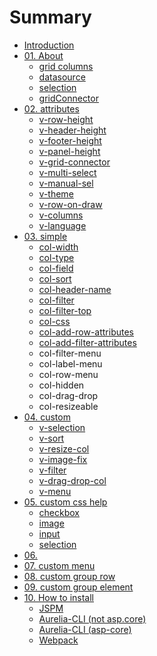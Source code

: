 # Summary

* [Introduction](README.md)
* [01. About](chap01/README.md)
   * [grid columns](chap01/grid_columns.md)
   * [datasource](chap01/datasource.md)
   * [selection](chap01/selection.md)
   * [gridConnector](chap01/gridconnector.md)
* [02. <v-grid> attributes](chap02/README.md)
   * [v-row-height](chap02/v-row-height.md)
   * [v-header-height](chap02/v-header-height.md)
   * [v-footer-height](chap02/v-footer-height.md)
   * [v-panel-height](chap02/v-panel-height.md)
   * [v-grid-connector](chap02/v-grid-connector.md)
   * [v-multi-select](chap02/v-multi-select.md)
   * [v-manual-sel](chap02/v-manual-sel.md)
   * [v-theme](chap02/v-theme.md)
   * [v-row-on-draw](chap02/v-row-on-draw.md)
   * [v-columns](chap02/v-columns.md)
   * [v-language](chap02/v-language.md)
* [03. <v-grid-col> simple](chap03/README.md)
   * [col-width](chap02/col-width.md)
   * [col-type](chap02/col-type.md)
   * [col-field](chap02/col-field.md)
   * [col-sort](chap02/col-sort.md)
   * [col-header-name](chap02/col-header-name.md)
   * [col-filter](chap02/col-filter.md)
   * [col-filter-top](chap02/col-filter-top.md)
   * [col-css](chap02/col-css.md)
   * [col-add-row-attributes](chap02/col-add-row-attributes.md)
   * [col-add-filter-attributes](chap02/col-add-filter-attributes.md)
   * col-filter-menu
   * col-label-menu
   * col-row-menu
   * col-hidden
   * col-drag-drop
   * col-resizeable
* [04. <v-grid-col> custom](chap04/README.md)
   * [v-selection](chap04/v-selection.md)
   * [v-sort](chap04/v-sort.md)
   * [v-resize-col](chap04/v-resize-col.md)
   * [v-image-fix](chap04/v-image-fix.md)
   * [v-filter](chap04/v-filter.md)
   * [v-drag-drop-col](chap04/v-drag-drop-col.md)
   * [v-menu](chap04/v-menu.md)
* [05. <v-grid-col> custom css help](chap05/README.md)
   * [checkbox](chap05/checkbox.md)
   * [image](chap05/image.md)
   * [input](chap05/input.md)
   * [selection](chap05/selection.md)
* [06. <v-grid-row-repeat>](chap06/README.md)
* [07. <v-grid-context> custom menu](chap07/README.md)
* [08. <v-grid-group-row> custom group row](chap08/README.md)
* [09. <v-grid-group-element> custom group element](chap09/README.md)
* [10. How to install](chap10/README.md)
   * [JSPM](chap10/jspm.md)
   * [Aurelia-CLI (not asp.core)](chap10/aurelia-cli_not_aspcore.md)
   * [Aurelia-CLI (asp-core)](chap10/aurelia-cli_asp-core.md)
   * [Webpack](chap10/webpack.md)

